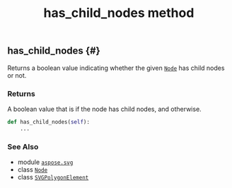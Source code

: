 ﻿---
title: has_child_nodes method
second_title: Aspose.SVG for Python via .NET API References
description: 
type: docs
weight: 260
url: /python-net/aspose.svg/svgpolygonelement/has_child_nodes/
is_root: false
---

## has_child_nodes {#}

Returns a boolean value indicating whether the given [`Node`](/svg/python-net/aspose.svg.dom/node) has child nodes or not.


### Returns 


A boolean value that is if the node has child nodes, and otherwise.


```python
def has_child_nodes(self):
    ...
```





### See Also
* module [`aspose.svg`](../../)
* class [`Node`](/svg/python-net/aspose.svg.dom/node)
* class [`SVGPolygonElement`](/svg/python-net/aspose.svg/svgpolygonelement)
